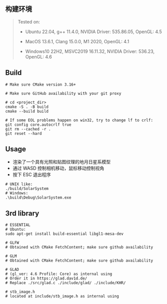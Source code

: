 ## 构建环境
> Tested on:
>
> - Ubuntu 22.04, g++ 11.4.0, NVIDIA Driver: 535.86.05, OpenGL: 4.5
> 
> - MacOS 13.6.1, Clang 15.0.0, M1 2020, OpenGL: 4.1
>
> - Windows10 22H2, MSVC2019 16.11.32, NVIDIA Driver: 536.23, OpenGL: 4.6
>

## Build

```shell
# Make sure CMake version 3.16+

# Make sure GitHub availability with your git proxy
 
# cd <project_dir>
cmake -S . -B build
cmake --build build

# If some EOL problems happen on win32, try to change lf to crlf:
git config core.autocrlf true
git rm --cached -r .
git reset --hard
```

## Usage

- 渲染了一个具有光照和贴图纹理的地月日星系模型
- 通过 WASD 控制相机移动，鼠标移动控制视角
- 按下 ESC 退出程序

```shell
# UNIX like:
./build/SolarSystem
# Windows:
.\build\Debug\SolarSystem.exe
```

## 3rd library

```shell
# ESSENTIAL
# Ubuntu:
sudo apt-get install build-essential libgl1-mesa-dev

# GLFW
# Obtained with CMake FetchContent; make sure github availability 

# GLM
# Obtained with CMake FetchContent; make sure github availability 

# GLAD
# (gl_ver: 4.6 Profile: Core) as internal using
# Order it in https://glad.dav1d.de/ 
# Replace ./src/glad.c ./include/glad/ ./include/KHR/

# stb_image.h
# located at include/stb_image.h as internal using
```
